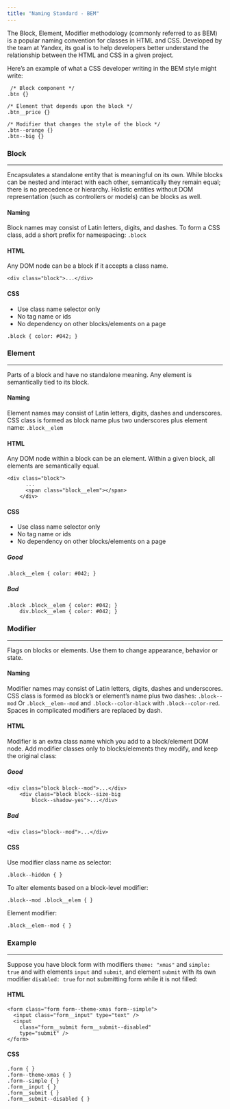 ```yaml
---
title: "Naming Standard - BEM"
---
```


The Block, Element, Modifier methodology (commonly referred to as BEM) is a popular naming convention for classes in HTML and CSS. Developed by the team at Yandex, its goal is to help developers better understand the relationship between the HTML and CSS in a given project.
  
Here’s an example of what a CSS developer writing in the BEM style might write:
```
 /* Block component */
.btn {}

/* Element that depends upon the block */ 
.btn__price {}

/* Modifier that changes the style of the block */
.btn--orange {} 
.btn--big {}
```
### Block
---
Encapsulates a standalone entity that is meaningful on its own. While blocks can be nested and interact with each other, semantically they remain equal; there is no precedence or hierarchy. Holistic entities without DOM representation (such as controllers or models) can be blocks as well.

#### Naming

Block names may consist of Latin letters, digits, and dashes. To form a CSS class, add a short prefix for namespacing: `.block`

#### HTML

Any DOM node can be a block if it accepts a class name.

```
<div class="block">...</div>
```

#### CSS

* Use class name selector only
* No tag name or ids
* No dependency on other blocks/elements on a page

```
.block { color: #042; }
```

### Element
---
Parts of a block and have no standalone meaning. Any element is semantically tied to its block.

#### Naming

Element names may consist of Latin letters, digits, dashes and underscores. CSS class is formed as block name plus two underscores plus element name:  `.block__elem`

#### HTML

Any DOM node within a block can be an element. Within a given block, all elements are semantically equal.

```
<div class="block">
	  ...
	  <span class="block__elem"></span>
	</div>

```

#### CSS

* Use class name selector only
* No tag name or ids
* No dependency on other blocks/elements on a page

##### Good
```
.block__elem { color: #042; }
```

##### Bad
```
.block .block__elem { color: #042; }
	div.block__elem { color: #042; }

```

### Modifier
---
Flags on blocks or elements. Use them to change appearance, behavior or state.

#### Naming

Modifier names may consist of Latin letters, digits, dashes and underscores. CSS class is formed as block’s or element’s name plus two dashes: `.block--mod` Or `.block__elem--mod` and `.block--color-black` with `.block--color-red`. Spaces in complicated modifiers are replaced by dash.

#### HTML

Modifier is an extra class name which you add to a block/element DOM node. Add modifier classes only to blocks/elements they modify, and keep the original class:

##### Good
```
<div class="block block--mod">...</div>
	<div class="block block--size-big
		block--shadow-yes">...</div>
```

##### Bad
```
<div class="block--mod">...</div>

```

#### CSS

Use modifier class name as selector:

```
.block--hidden { }
```
To alter elements based on a block-level modifier:

```
.block--mod .block__elem { }
```
Element modifier:
```
.block__elem--mod { }
```

### Example
---
Suppose you have block form with modifiers `theme: "xmas"` and `simple: true` and with elements `input` and `submit`, and element `submit` with its own modifier `disabled: true` for not submitting form while it is not filled:

#### HTML

```
<form class="form form--theme-xmas form--simple">
  <input class="form__input" type="text" />
  <input
    class="form__submit form__submit--disabled"
    type="submit" />
</form>
```
#### CSS

```
.form { }
.form--theme-xmas { }
.form--simple { }
.form__input { }
.form__submit { }
.form__submit--disabled { }
```